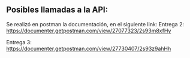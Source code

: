 ## Posibles llamadas a la API:

Se realizó en postman la documentación, en el siguiente link:
Entrega 2:
<href>https://documenter.getpostman.com/view/27077323/2s93m8xfHy

Entrega 3:
<href>https://documenter.getpostman.com/view/27730407/2s93z9ahHh

